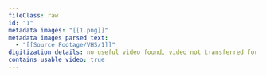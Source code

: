 ```yaml
---
fileClass: raw
id: "1"
metadata images: "[[1.png]]"
metadata images parsed text:
  - "[[Source Footage/VHS/1]]"
digitization details: no useful video found, video not transferred for parsing
contains usable video: true
---
```

